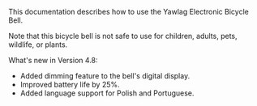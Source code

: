 This documentation describes how to use the Yawlag Electronic Bicycle Bell.

Note that this bicycle bell is not safe to use for children, adults, pets, wildlife, or plants.

What's new in Version 4.8:
* Added dimming feature to the bell's digital display.
* Improved battery life by 25%.
* Added language support for Polish and Portuguese.
